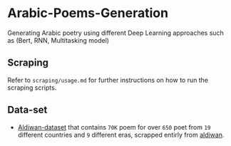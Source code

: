 # Arabic-Poems-Generation
Generating Arabic poetry using different Deep Learning approaches such as (Bert, RNN, Multitasking model)

## Scraping
Refer to `scraping/usage.md` for further instructions on how to run the scraping scripts.

## Data-set
- [Aldiwan-dataset](https://drive.google.com/drive/folders/1A1IkPKTF0MdO2UbtzZunPK8soFfpxOCI?usp=sharing) that contains `70K` poem for over `650` poet from `19` different countries and `9` different eras, scrapped entirly from [aldiwan](https://www.aldiwan.net).
